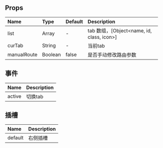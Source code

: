 ## Props

| Name  |  Type  | Default  | Description |
| :-----| :--------| :------- | :--- |
| list  |  Array |  -  | tab 数组，[Object<name, id, class, icon>] |
| curTab  |  String | - | 当前tab |
| manualRoute    |  Boolean | false | 是否手动修改路由参数 |

## 事件

| Name  | Description |
| :-----| :--- |
| active | 切换tab |


## 插槽

| Name  | Description |
| :-----| :--- |
| default | 右侧插槽 |

